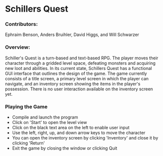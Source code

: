 # Schillers Quest
### Contributors:
Ephraim Benson, Anders Bruihler, David Higgs, and Will Schwarzer

### Overview:
Schiller's Quest is a turn-based and text-based RPG. The player moves their character through a gridded level space, defeating monsters and acquiring new loot and abilities. In its current state, Schillers Quest has a functional GUI interface that outlines the design of the game. The game currently consists of a title screen, a primary level screen in which the player can navigate, and an inventory screen showing the items in the player's possession. There is no user interaction available on the inventory screen yet.

### Playing the Game
* Compile and launch the program
* Click on 'Start' to open the level view
* Click on the black text area on the left to enable user input
* Use the left, right, up, and down arrow keys to move the character
* You can open the inventory screen by clicking 'Inventory' and close it by clicking 'Return'
* Exit the game by closing the window or clicking Quit
